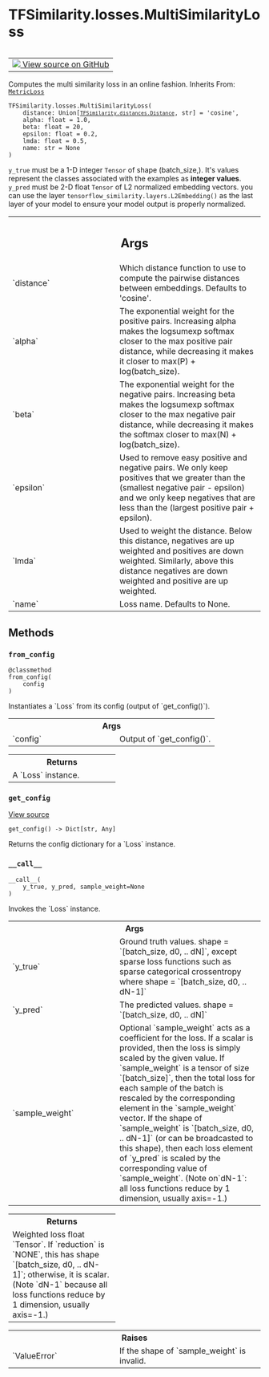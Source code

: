 # TFSimilarity.losses.MultiSimilarityLoss
<!-- Insert buttons and diff -->
<table class="tfo-notebook-buttons tfo-api nocontent" align="left">
<td>
  <a target="_blank" href="https://github.com/tensorflow/similarity/blob/main/tensorflow_similarity/losses/multisim_loss.py#L134-L195">
    <img src="https://www.tensorflow.org/images/GitHub-Mark-32px.png" />
    View source on GitHub
  </a>
</td>
</table>

Computes the multi similarity loss in an online fashion.
Inherits From: [`MetricLoss`](../../TFSimilarity/losses/MetricLoss.md)
<pre class="devsite-click-to-copy prettyprint lang-py tfo-signature-link">
<code>TFSimilarity.losses.MultiSimilarityLoss(
    distance: Union[<a href="../../TFSimilarity/distances/Distance.md"><code>TFSimilarity.distances.Distance</code></a>, str] = &#x27;cosine&#x27;,
    alpha: float = 1.0,
    beta: float = 20,
    epsilon: float = 0.2,
    lmda: float = 0.5,
    name: str = None
)
</code></pre>

<!-- Placeholder for "Used in" -->

`y_true` must be  a 1-D integer `Tensor` of shape (batch_size,).
It's values represent the classes associated with the examples as
**integer  values**.
`y_pred` must be 2-D float `Tensor`  of L2 normalized embedding vectors.
you can use the layer `tensorflow_similarity.layers.L2Embedding()` as the
last layer of your model to ensure your model output is properly
normalized.
<!-- Tabular view -->
 <table class="responsive fixed orange">
<colgroup><col width="214px"><col></colgroup>
<tr><th colspan="2"><h2 class="add-link">Args</h2></th></tr>
<tr>
<td>
`distance`
</td>
<td>
Which distance function to use to compute the pairwise
distances between embeddings. Defaults to 'cosine'.
</td>
</tr><tr>
<td>
`alpha`
</td>
<td>
The exponential weight for the positive pairs. Increasing
alpha makes the logsumexp softmax closer to the max positive pair
distance, while decreasing it makes it closer to
max(P) + log(batch_size).
</td>
</tr><tr>
<td>
`beta`
</td>
<td>
The exponential weight for the negative pairs. Increasing
beta makes the logsumexp softmax closer to the max negative pair
distance, while decreasing it makes the softmax closer to
max(N) + log(batch_size).
</td>
</tr><tr>
<td>
`epsilon`
</td>
<td>
Used to remove easy positive and negative pairs. We only
keep positives that we greater than the (smallest negative pair -
epsilon) and we only keep negatives that are less than the
(largest positive pair + epsilon).
</td>
</tr><tr>
<td>
`lmda`
</td>
<td>
Used to weight the distance. Below this distance, negatives
are up weighted and positives are down weighted. Similarly, above
this distance negatives are down weighted and positive are up
weighted.
</td>
</tr><tr>
<td>
`name`
</td>
<td>
Loss name. Defaults to None.
</td>
</tr>
</table>

## Methods
<h3 id="from_config"><code>from_config</code></h3>
<pre class="devsite-click-to-copy prettyprint lang-py tfo-signature-link">
<code>@classmethod</code>
<code>from_config(
    config
)
</code></pre>
Instantiates a `Loss` from its config (output of `get_config()`).

<!-- Tabular view -->
 <table class="responsive fixed orange">
<colgroup><col width="214px"><col></colgroup>
<tr><th colspan="2">Args</th></tr>
<tr>
<td>
`config`
</td>
<td>
Output of `get_config()`.
</td>
</tr>
</table>

<!-- Tabular view -->
 <table class="responsive fixed orange">
<colgroup><col width="214px"><col></colgroup>
<tr><th colspan="2">Returns</th></tr>
<tr class="alt">
<td colspan="2">
A `Loss` instance.
</td>
</tr>
</table>

<h3 id="get_config"><code>get_config</code></h3>
<a target="_blank" href="https://github.com/tensorflow/similarity/blob/main/tensorflow_similarity/losses/metric_loss.py#L57-L70">View source</a>
<pre class="devsite-click-to-copy prettyprint lang-py tfo-signature-link">
<code>get_config() -> Dict[str, Any]
</code></pre>
Returns the config dictionary for a `Loss` instance.

<h3 id="__call__"><code>__call__</code></h3>
<pre class="devsite-click-to-copy prettyprint lang-py tfo-signature-link">
<code>__call__(
    y_true, y_pred, sample_weight=None
)
</code></pre>
Invokes the `Loss` instance.

<!-- Tabular view -->
 <table class="responsive fixed orange">
<colgroup><col width="214px"><col></colgroup>
<tr><th colspan="2">Args</th></tr>
<tr>
<td>
`y_true`
</td>
<td>
Ground truth values. shape = `[batch_size, d0, .. dN]`, except
sparse loss functions such as sparse categorical crossentropy where
shape = `[batch_size, d0, .. dN-1]`
</td>
</tr><tr>
<td>
`y_pred`
</td>
<td>
The predicted values. shape = `[batch_size, d0, .. dN]`
</td>
</tr><tr>
<td>
`sample_weight`
</td>
<td>
Optional `sample_weight` acts as a coefficient for the
loss. If a scalar is provided, then the loss is simply scaled by the
given value. If `sample_weight` is a tensor of size `[batch_size]`, then
the total loss for each sample of the batch is rescaled by the
corresponding element in the `sample_weight` vector. If the shape of
`sample_weight` is `[batch_size, d0, .. dN-1]` (or can be broadcasted to
this shape), then each loss element of `y_pred` is scaled
by the corresponding value of `sample_weight`. (Note on`dN-1`: all loss
  functions reduce by 1 dimension, usually axis=-1.)
</td>
</tr>
</table>

<!-- Tabular view -->
 <table class="responsive fixed orange">
<colgroup><col width="214px"><col></colgroup>
<tr><th colspan="2">Returns</th></tr>
<tr class="alt">
<td colspan="2">
Weighted loss float `Tensor`. If `reduction` is `NONE`, this has
shape `[batch_size, d0, .. dN-1]`; otherwise, it is scalar. (Note `dN-1`
because all loss functions reduce by 1 dimension, usually axis=-1.)
</td>
</tr>
</table>

<!-- Tabular view -->
 <table class="responsive fixed orange">
<colgroup><col width="214px"><col></colgroup>
<tr><th colspan="2">Raises</th></tr>
<tr>
<td>
`ValueError`
</td>
<td>
If the shape of `sample_weight` is invalid.
</td>
</tr>
</table>


